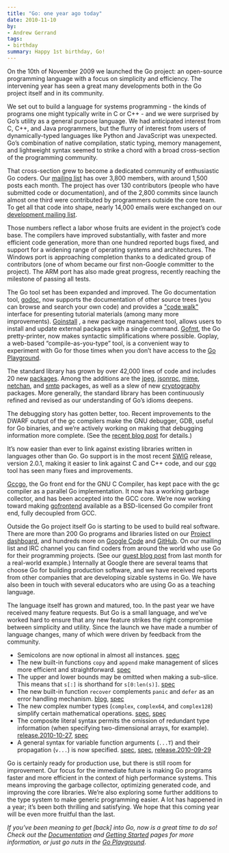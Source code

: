 ```yaml
---
title: "Go: one year ago today"
date: 2010-11-10
by:
- Andrew Gerrand
tags:
- birthday
summary: Happy 1st birthday, Go!
---
```



On the 10th of November 2009 we launched the Go project:
an open-source programming language with a focus on simplicity and efficiency.
The intervening year has seen a great many developments both in the Go project
itself and in its community.

We set out to build a language for systems programming - the kinds of programs
one might typically write in C or C++ - and we were surprised by Go’s
utility as a general purpose language.
We had anticipated interest from C, C++, and Java programmers,
but the flurry of interest from users of dynamically-typed languages like
Python and JavaScript was unexpected.
Go’s combination of native compilation,
static typing, memory management, and lightweight syntax seemed to strike
a chord with a broad cross-section of the programming community.

That cross-section grew to become a dedicated community of enthusiastic Go coders.
Our [mailing list](http://groups.google.com/group/golang-nuts) has over 3,800 members,
with around 1,500 posts each month.
The project has over 130 contributors
(people who have submitted code or documentation),
and of the 2,800 commits since launch almost one third were contributed
by programmers outside the core team.
To get all that code into shape, nearly 14,000 emails were exchanged on
our [development mailing list](http://groups.google.com/group/golang-dev).

Those numbers reflect a labor whose fruits are evident in the project’s code base.
The compilers have improved substantially,
with faster and more efficient code generation,
more than one hundred reported bugs fixed,
and support for a widening range of operating systems and architectures.
The Windows port is approaching completion thanks to a dedicated group of
contributors (one of whom became our first non-Google committer to the project).
The ARM port has also made great progress,
recently reaching the milestone of passing all tests.

The Go tool set has been expanded and improved.
The Go documentation tool, [godoc](/cmd/godoc/),
now supports the documentation of other source trees (you can browse and
search your own code) and provides a ["code walk"](/doc/codewalk/)
interface for presenting tutorial materials (among many more improvements).
[Goinstall](/cmd/goinstall/) ,
a new package management tool, allows users to install and update external
packages with a single command.
[Gofmt](/cmd/gofmt/),
the Go pretty-printer, now makes syntactic simplifications where possible.
Goplay,
a web-based “compile-as-you-type” tool,
is a convenient way to experiment with Go for those times when you don’t
have access to the [Go Playground](/doc/play/).

The standard library has grown by over 42,000 lines of code and includes
20 new [packages](/pkg/).
Among the additions are the [jpeg](/pkg/image/jpeg/),
[jsonrpc](/pkg/rpc/jsonrpc/),
[mime](/pkg/mime/), [netchan](/pkg/netchan/),
and [smtp](/pkg/smtp/) packages,
as well as a slew of new [cryptography](/pkg/crypto/) packages.
More generally, the standard library has been continuously refined and revised
as our understanding of Go’s idioms deepens.

The debugging story has gotten better, too.
Recent improvements to the DWARF output of the gc compilers make the GNU debugger,
GDB, useful for Go binaries, and we’re actively working on making that
debugging information more complete.
(See the [recent blog post](/blog/debugging-go-code-status-report) for details.)

It’s now easier than ever to link against existing libraries written in
languages other than Go.
Go support is in the most recent [SWIG](http://www.swig.org/) release,
version 2.0.1, making it easier to link against C and C++ code,
and our [cgo](/cmd/cgo/) tool has seen many fixes and improvements.

[Gccgo](/doc/install/gccgo),
the Go front end for the GNU C Compiler, has kept pace with the gc compiler
as a parallel Go implementation.
It now has a working garbage collector, and has been accepted into the GCC core.
We’re now working toward making [gofrontend](http://code.google.com/p/gofrontend/)
available as a BSD-licensed Go compiler front end,
fully decoupled from GCC.

Outside the Go project itself Go is starting to be used to build real software.
There are more than 200 Go programs and libraries listed on our [Project dashboard](http://godashboard.appspot.com/project),
and hundreds more on [Google Code](http://code.google.com/hosting/search?q=label:Go)
and [GitHub](https://github.com/search?q=language:Go).
On our mailing list and IRC channel you can find coders from around the
world who use Go for their programming projects.
(See our [guest blog post](/blog/real-go-projects-smarttwitter-and-webgo)
from last month for a real-world example.) Internally at Google there are
several teams that choose Go for building production software,
and we have received reports from other companies that are developing sizable systems in Go.
We have also been in touch with several educators who are using Go as a teaching language.

The language itself has grown and matured, too.
In the past year we have received many feature requests.
But Go is a small language, and we’ve worked hard to ensure that any new
feature strikes the right compromise between simplicity and utility.
Since the launch we have made a number of language changes,
many of which were driven by feedback from the community.

  - Semicolons are now optional in almost all instances. [spec](/doc/go_spec.html#Semicolons)
  - The new built-in functions `copy` and `append` make management of slices
    more efficient and straightforward.
    [spec](/doc/go_spec.html#Appending_and_copying_slices)
  - The upper and lower bounds may be omitted when making a sub-slice.
    This means that `s[:]` is shorthand for `s[0:len(s)]`.
    [spec](/doc/go_spec.html#Slices)
  - The new built-in function `recover` complements `panic` and `defer` as
    an error handling mechanism.
    [blog](/blog/defer-panic-and-recover),
    [spec](/doc/go_spec.html#Handling_panics)
  - The new complex number types (`complex`,
    `complex64`, and `complex128`) simplify certain mathematical operations.
    [spec](/doc/go_spec.html#Complex_numbers),
    [spec](/doc/go_spec.html#Imaginary_literals)
  - The composite literal syntax permits the omission of redundant type information
    (when specifying two-dimensional arrays, for example).
    [release.2010-10-27](/doc/devel/release.html#2010-10-27),
    [spec](/doc/go_spec.html#Composite_literals)
  - A general syntax for variable function arguments (`...T`) and their propagation
    (`v...`) is now specified.
    [spec](/doc/go_spec.html#Function_Types),
    [ spec](/doc/go_spec.html#Passing_arguments_to_..._parameters),
    [release.2010-09-29](/doc/devel/release.html#2010-09-29)

Go is certainly ready for production use,
but there is still room for improvement.
Our focus for the immediate future is making Go programs faster and more
efficient in the context of high performance systems.
This means improving the garbage collector,
optimizing generated code, and improving the core libraries.
We’re also exploring some further additions to the type system to make
generic programming easier.
A lot has happened in a year; it’s been both thrilling and satisfying.
We hope that this coming year will be even more fruitful than the last.

_If you’ve been meaning to get [back] into Go, now is a great time to do so! Check out the_
[_Documentation_](/doc/docs.html) _and_ [_Getting Started_](/doc/install.html)
_pages for more information, or just go nuts in the_ [_Go Playground_](/doc/play/).
